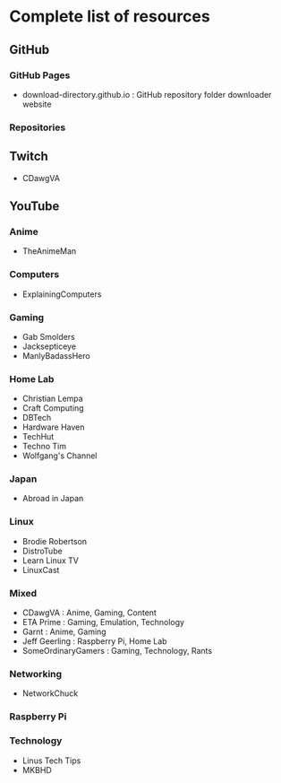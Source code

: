 # Complete list of resources

## GitHub

### GitHub Pages
+ download-directory.github.io : GitHub repository folder downloader website

### Repositories


## Twitch
+ CDawgVA

## YouTube
### Anime
+ TheAnimeMan

### Computers
+ ExplainingComputers

### Gaming
+ Gab Smolders
+ Jacksepticeye
+ ManlyBadassHero

### Home Lab
+ Christian Lempa
+ Craft Computing
+ DBTech
+ Hardware Haven
+ TechHut
+ Techno Tim
+ Wolfgang's Channel

### Japan
+ Abroad in Japan

### Linux
+ Brodie Robertson
+ DistroTube
+ Learn Linux TV
+ LinuxCast

### Mixed
+ CDawgVA : Anime, Gaming, Content
+ ETA Prime : Gaming, Emulation, Technology
+ Garnt   : Anime, Gaming
+ Jeff Geerling : Raspberry Pi, Home Lab
+ SomeOrdinaryGamers : Gaming, Technology, Rants

### Networking
+ NetworkChuck

### Raspberry Pi

### Technology
+ Linus Tech Tips
+ MKBHD

